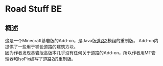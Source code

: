 # Road Stuff BE
## 概述
这是一个Minecraft基岩版的Add-on，是Java版[道路2](https://www.mcmod.cn/class/1418.html)模组的重制版。
Add-on内提供了一些用于铺设道路的建筑方块。  
因为作者发现基岩版高版本几乎没有任何关于道路的Add-on，所以作者用MT管理器和IsoPix编写了道路2的重制版。
